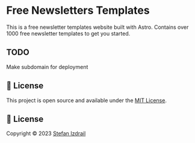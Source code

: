 # Free Newsletters Templates

This is a free newsletter templates website built with Astro.
Contains over 1000 free newsletter templates to get you started.


## TODO

Make subdomain for deployment

## 📝 License

This project is open source and available under the [MIT License](LICENSE).


## 📄 License

Copyright © 2023 [Stefan Izdrail](https://izdrail.com)
